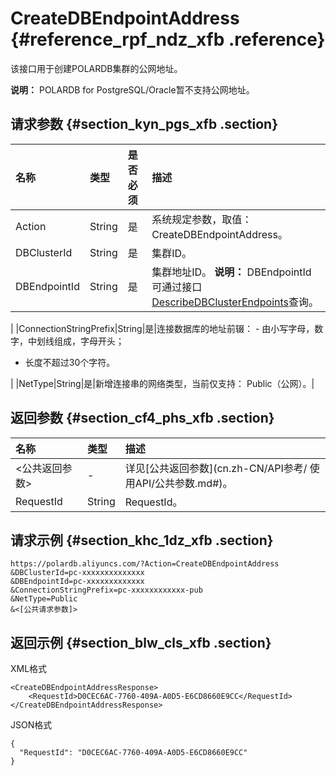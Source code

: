 # CreateDBEndpointAddress {#reference_rpf_ndz_xfb .reference}

该接口用于创建POLARDB集群的公网地址。

**说明：** POLARDB for PostgreSQL/Oracle暂不支持公网地址。

## 请求参数 {#section_kyn_pgs_xfb .section}

|名称|类型|是否必须|描述|
|:-|:-|:---|:-|
|Action|String|是|系统规定参数，取值：CreateDBEndpointAddress。|
|DBClusterId|String|是|集群ID。|
|DBEndpointId|String|是|集群地址ID。 **说明：** DBEndpointId可通过接口[DescribeDBClusterEndpoints](cn.zh-CN/API参考/访问地址/DescribeDBClusterEndpoints.md#)查询。

 |
|ConnectionStringPrefix|String|是|连接数据库的地址前辍： -   由小写字母，数字，中划线组成，字母开头；
-   长度不超过30个字符。

 |
|NetType|String|是|新增连接串的网络类型，当前仅支持： Public（公网）。|

## 返回参数 {#section_cf4_phs_xfb .section}

|名称|类型|描述|
|:-|:-|:-|
|<公共返回参数\>|-|详见[公共返回参数](cn.zh-CN/API参考/ 使用API/公共参数.md#)。|
|RequestId|String|RequestId。|

## 请求示例 {#section_khc_1dz_xfb .section}

```
https://polardb.aliyuncs.com/?Action=CreateDBEndpointAddress
&DBClusterId=pc-xxxxxxxxxxxxxx
&DBEndpointId=pc-xxxxxxxxxxxxx
&ConnectionStringPrefix=pc-xxxxxxxxxxxx-pub
&NetType=Public
&<[公共请求参数]>
```

## 返回示例 {#section_blw_cls_xfb .section}

XML格式

```
<CreateDBEndpointAddressResponse>  
    <RequestId>D0CEC6AC-7760-409A-A0D5-E6CD8660E9CC</RequestId>
</CreateDBEndpointAddressResponse>
```

JSON格式

```
{
  "RequestId": "D0CEC6AC-7760-409A-A0D5-E6CD8660E9CC"
}
```

